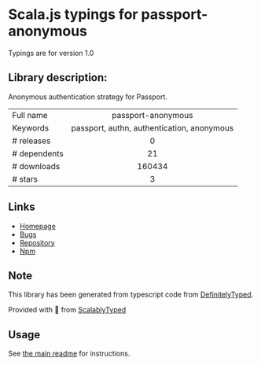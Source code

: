 
# Scala.js typings for passport-anonymous

Typings are for version 1.0

## Library description:
Anonymous authentication strategy for Passport.

|                    |                 |
| ------------------ | :-------------: |
| Full name          | passport-anonymous |
| Keywords           | passport, authn, authentication, anonymous |
| # releases         | 0 |
| # dependents       | 21 |
| # downloads        | 160434 |
| # stars            | 3 |

## Links
- [Homepage](https://github.com/jaredhanson/passport-anonymous#readme)
- [Bugs](http://github.com/jaredhanson/passport-anonymous/issues)
- [Repository](https://github.com/jaredhanson/passport-anonymous)
- [Npm](https://www.npmjs.com/package/passport-anonymous)
    


## Note
This library has been generated from typescript code from [DefinitelyTyped](https://definitelytyped.org).

Provided with :purple_heart: from [ScalablyTyped](https://github.com/oyvindberg/ScalablyTyped)

## Usage
See [the main readme](../../readme.md) for instructions.


